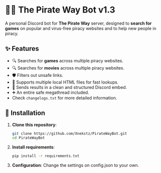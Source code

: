 # 🏴‍☠️ The Pirate Way Bot v1.3

A personal Discord bot for **The Pirate Way** server, designed to **search for games** on popular and virus-free piracy websites and to help new people in piracy.

## ✨ Features
- 🔍 Searches for **games** across multiple piracy websites.
- 🔍 Searches for **movies** across multiple piracy websites.
- 🛡️ Filters out unsafe links.
- 📂 Supports multiple local HTML files for fast lookups.
- 📜 Sends results in a clean and structured Discord embed.
- ➕ An entire safe megathread included.
- Check `changelogs.txt` for more detailed information.

## 🚀 Installation
1. **Clone this repository**:
   ```bash
   git clone https://github.com/Xnekstz/PirateWayBot.git
   cd PirateWayBot
   ```
2. **Install requirements**:
   ```bash
   pip install -r requirements.txt
   ```
3. **Configuration**:
   Change the settings on config.json to your own.
